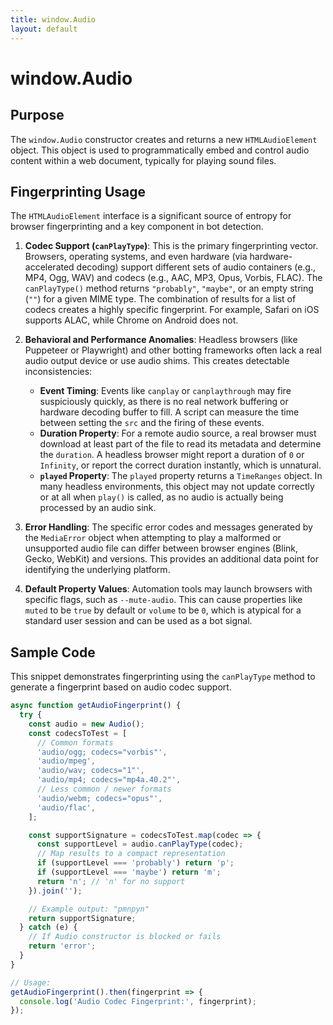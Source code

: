 ```yaml
---
title: window.Audio
layout: default
---
```

# window.Audio
## Purpose
The `window.Audio` constructor creates and returns a new `HTMLAudioElement` object. This object is used to programmatically embed and control audio content within a web document, typically for playing sound files.

## Fingerprinting Usage
The `HTMLAudioElement` interface is a significant source of entropy for browser fingerprinting and a key component in bot detection.

1.  **Codec Support (`canPlayType`)**: This is the primary fingerprinting vector. Browsers, operating systems, and even hardware (via hardware-accelerated decoding) support different sets of audio containers (e.g., MP4, Ogg, WAV) and codecs (e.g., AAC, MP3, Opus, Vorbis, FLAC). The `canPlayType()` method returns `"probably"`, `"maybe"`, or an empty string (`""`) for a given MIME type. The combination of results for a list of codecs creates a highly specific fingerprint. For example, Safari on iOS supports ALAC, while Chrome on Android does not.

2.  **Behavioral and Performance Anomalies**: Headless browsers (like Puppeteer or Playwright) and other botting frameworks often lack a real audio output device or use audio shims. This creates detectable inconsistencies:
    *   **Event Timing**: Events like `canplay` or `canplaythrough` may fire suspiciously quickly, as there is no real network buffering or hardware decoding buffer to fill. A script can measure the time between setting the `src` and the firing of these events.
    *   **Duration Property**: For a remote audio source, a real browser must download at least part of the file to read its metadata and determine the `duration`. A headless browser might report a duration of `0` or `Infinity`, or report the correct duration instantly, which is unnatural.
    *   **`played` Property**: The `played` property returns a `TimeRanges` object. In many headless environments, this object may not update correctly or at all when `play()` is called, as no audio is actually being processed by an audio sink.

3.  **Error Handling**: The specific error codes and messages generated by the `MediaError` object when attempting to play a malformed or unsupported audio file can differ between browser engines (Blink, Gecko, WebKit) and versions. This provides an additional data point for identifying the underlying platform.

4.  **Default Property Values**: Automation tools may launch browsers with specific flags, such as `--mute-audio`. This can cause properties like `muted` to be `true` by default or `volume` to be `0`, which is atypical for a standard user session and can be used as a bot signal.

## Sample Code
This snippet demonstrates fingerprinting using the `canPlayType` method to generate a fingerprint based on audio codec support.

```javascript
async function getAudioFingerprint() {
  try {
    const audio = new Audio();
    const codecsToTest = [
      // Common formats
      'audio/ogg; codecs="vorbis"',
      'audio/mpeg',
      'audio/wav; codecs="1"',
      'audio/mp4; codecs="mp4a.40.2"',
      // Less common / newer formats
      'audio/webm; codecs="opus"',
      'audio/flac',
    ];

    const supportSignature = codecsToTest.map(codec => {
      const supportLevel = audio.canPlayType(codec);
      // Map results to a compact representation
      if (supportLevel === 'probably') return 'p';
      if (supportLevel === 'maybe') return 'm';
      return 'n'; // 'n' for no support
    }).join('');

    // Example output: "pmnpyn"
    return supportSignature;
  } catch (e) {
    // If Audio constructor is blocked or fails
    return 'error';
  }
}

// Usage:
getAudioFingerprint().then(fingerprint => {
  console.log('Audio Codec Fingerprint:', fingerprint);
});
```